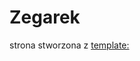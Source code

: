 # Zegarek
strona stworzona z [template:](https://www.figma.com/community/file/1108290055404782066)



